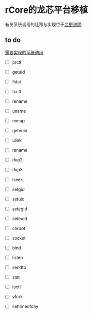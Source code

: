 # rCore的龙芯平台移植

有关系统调用的迁移与实现位于[变更说明](/变更说明)

## to do
[需要实现的系统调用](https://github.com/YusanXY/OScomp/blob/dev_yhw/syscalls_list.md#%E7%B3%BB%E7%BB%9F%E8%B0%83%E7%94%A8-in-busybox)
- [ ] prctl
- [ ] getuid
- [ ] fstat
- [ ] fcntl
- [ ] rename
- [ ] uname
- [ ] mmap
- [ ] geteuid
- [ ] ulink
- [ ] rename
- [ ] dup2
- [ ] dup3
- [ ] lseek
- [ ] setgid
- [ ] setuid
- [ ] setegid
- [ ] seteuid
- [ ] chroot
- [ ] socket
- [ ] bind
- [ ] listen
- [ ] sendto
- [ ] stat
- [ ] ioctl
- [ ] vfork
- [ ] settimeofday






